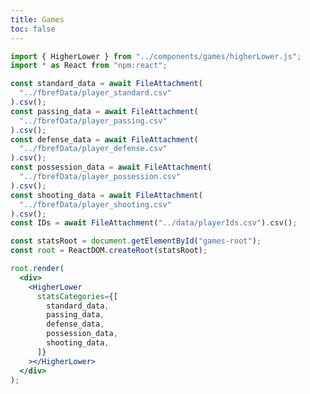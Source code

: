 ```yaml
---
title: Games
toc: false
---
```


```js
import { HigherLower } from "../components/games/higherLower.js";
import * as React from "npm:react";

const standard_data = await FileAttachment(
  "../fbrefData/player_standard.csv"
).csv();
const passing_data = await FileAttachment(
  "../fbrefData/player_passing.csv"
).csv();
const defense_data = await FileAttachment(
  "../fbrefData/player_defense.csv"
).csv();
const possession_data = await FileAttachment(
  "../fbrefData/player_possession.csv"
).csv();
const shooting_data = await FileAttachment(
  "../fbrefData/player_shooting.csv"
).csv();
const IDs = await FileAttachment("../data/playerIds.csv").csv();
```

  <!-- <div id="Games-header" class="grid grid-cols-4">
                        <button class="card clicked">Daily Challenge</button>
                        <button class="card">Higher Lower</button>
                </div> -->

```jsx
const statsRoot = document.getElementById("games-root");
const root = ReactDOM.createRoot(statsRoot);

root.render(
  <div>
    <HigherLower
      statsCategories={[
        standard_data,
        passing_data,
        defense_data,
        possession_data,
        shooting_data,
      ]}
    ></HigherLower>
  </div>
);
```

<div id="main-content">
        <div id="games-root"></div>
</div>

<style>
        .card {
                background-color: #f0f0f0;
                border: 1px solid #ccc;
                padding: 10px;
                cursor: pointer;
        }

        .card.clicked {
                background-color: #d0d0d0;
                border-color: #999;
        }
</style>

<!-- <script>
        document.querySelectorAll('.card').forEach(button => {
                button.addEventListener('click', () => {
                        document.querySelectorAll('.card').forEach(btn => btn.classList.remove('clicked'));
                        button.classList.add('clicked');
                });
        });
</script> -->
